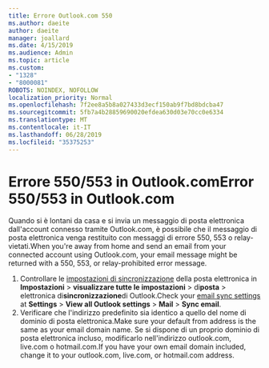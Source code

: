 ```yaml
---
title: Errore Outlook.com 550
ms.author: daeite
author: daeite
manager: joallard
ms.date: 4/15/2019
ms.audience: Admin
ms.topic: article
ms.custom:
- "1328"
- "8000081"
ROBOTS: NOINDEX, NOFOLLOW
localization_priority: Normal
ms.openlocfilehash: 7f2ee8a5b8a027433d3ecf150ab9f7bd8bdcba47
ms.sourcegitcommit: 5fb7a4b28859690020efdea630d03e70cc0e6334
ms.translationtype: MT
ms.contentlocale: it-IT
ms.lasthandoff: 06/28/2019
ms.locfileid: "35375253"
---
```

# <a name="error-550553-in-outlookcom"></a><span data-ttu-id="005a7-102">Errore 550/553 in Outlook.com</span><span class="sxs-lookup"><span data-stu-id="005a7-102">Error 550/553 in Outlook.com</span></span>

<span data-ttu-id="005a7-103">Quando si è lontani da casa e si invia un messaggio di posta elettronica dall'account connesso tramite Outlook.com, è possibile che il messaggio di posta elettronica venga restituito con messaggi di errore 550, 553 o relay-vietati.</span><span class="sxs-lookup"><span data-stu-id="005a7-103">When you're away from home and send an email from your connected account using Outlook.com, your email message might be returned with a 550, 553, or relay-prohibited error message.</span></span>

1. <span data-ttu-id="005a7-104">Controllare le [impostazioni di sincronizzazione](https://go.microsoft.com/fwlink/?linkid=2031283) della posta elettronica in **Impostazioni** > **visualizzare tutte le impostazioni** > di**posta** > elettronica di**sincronizzazione**di Outlook.</span><span class="sxs-lookup"><span data-stu-id="005a7-104">Check your [email sync settings](https://go.microsoft.com/fwlink/?linkid=2031283) at **Settings** > **View all Outlook settings** > **Mail** > **Sync email**.</span></span>
1. <span data-ttu-id="005a7-105">Verificare che l'indirizzo predefinito sia identico a quello del nome di dominio di posta elettronica.</span><span class="sxs-lookup"><span data-stu-id="005a7-105">Make sure your default from address is the same as your email domain name.</span></span> <span data-ttu-id="005a7-106">Se si dispone di un proprio dominio di posta elettronica incluso, modificarlo nell'indirizzo outlook.com, live.com o hotmail.com.</span><span class="sxs-lookup"><span data-stu-id="005a7-106">If you have your own email domain included, change it to your outlook.com, live.com, or hotmail.com address.</span></span>
